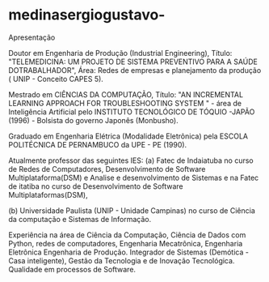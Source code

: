 # medinasergiogustavo-
Apresentação

Doutor em Engenharia de Produção (Industrial Engineering), Título: "TELEMEDICINA: UM PROJETO DE SISTEMA PREVENTIVO PARA A SAÚDE DOTRABALHADOR", Área: Redes de empresas e planejamento da produção ( UNIP - Conceito CAPES 5).

Mestrado em CIÊNCIAS DA COMPUTAÇÃO, Título: "AN INCREMENTAL LEARNING APPROACH FOR TROUBLESHOOTING SYSTEM " - área de Inteligência Artificial pelo INSTITUTO TECNOLÓGICO DE TÓQUIO -JAPÃO (1996) - Bolsista do governo Japonês (Monbusho).

Graduado em Engenharia Elétrica (Modalidade Eletrônica) pela ESCOLA POLITÉCNICA DE PERNAMBUCO da UPE - PE (1990).

Atualmente professor das seguintes IES:
(a) Fatec de Indaiatuba no curso de Redes de Computadores, Desenvolvimento de Software Multiplataforma(DSM) e Analise e desenvolvimento de Sistemas e na Fatec de itatiba no curso de Desenvolvimento de Software Multiplataformas(DSM), 

(b) Universidade Paulista (UNIP - Unidade Campinas) no curso de Ciência da computação e Sistemas de Informação.

Experiência na área de Ciência da Computação, Ciência de Dados com Python, redes de computadores, Engenharia Mecatrônica, Engenharia Eletrônica Engenharia de Produção.
Integrador de Sistemas (Demótica - Casa inteligente), Gestão da Tecnologia e de Inovação Tecnológica. Qualidade em processos de Software.
